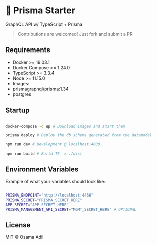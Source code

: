 # 🌠 Prisma Starter

GraphQL API w/ TypeScript + Prisma

> Contributions are welcomed! Just fork and submit a PR

## Requirements

* Docker >= 19.03.1
* Docker Compose >= 1.24.0
* TypeScript >= 3.3.4
* Node >= 11.15.0
* Images:
 * prismagraphql/prisma:1.34
 * postgres

## Startup

```bash

docker-compose -d up # Download images and start them

prisma deploy # Deploy the db schema generated from the datamodel

npm run dev # Development @ localhost:4000

npm run build # Build TS -> ./dist

```

## Environment Variables

Example of what your variables should look like:

```bash

PRISMA_ENDPOINT="http://localhost:4466"
PRISMA_SECRET="PRISMA_SECRET_HERE"
APP_SECRET="APP_SECRET_HERE"
PRISMA_MANAGEMENT_API_SECRET="MGMT_SECRET_HERE" # OPTIONAL

```

## License

MIT &copy; Osama Adil
